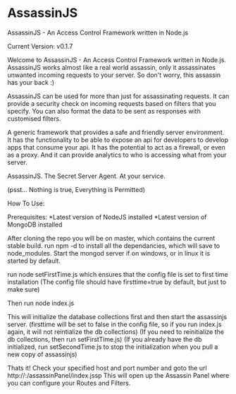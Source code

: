 AssassinJS
==========

AssassinJS - An Access Control Framework written in Node.js

Current Version: v0.1.7

Welcome to AssassinJS - An Access Control Framework written in Node.js. AssassinJS works almost like a real world assassin, only it assassinates unwanted incoming requests to your server. So don't worry, this assassin has your back :)

AssassinJS can be used for more than just for assassinating requests. It can provide a security check on incoming requests based on filters that you specify. You can also format the data to be sent as responses with customised filters.

A generic framework that provides a safe and friendly server environment. It has the functionality to be able to expose an api for developers to develop apps that consume your api. It has the potential to act as a firewall, or even as a proxy. And it can provide analytics to who is accessing what from your server.

AssassinJS. The Secret Server Agent. At your service.

(psst... Nothing is true, Everything is Permitted)

How To Use:

Prerequisites:
*Latest version of NodeJS installed
*Latest version of MongoDB installed

After cloning the repo you will be on master, which contains the current stable build.
run npm -d to install all the dependancies, which will save to node_modules.
Start the mongod server if on windows, or in linux it is started by default.

run node setFirstTime.js which ensures that the config file is set to first time installation
(The config file should have firsttime=true by default, but just to make sure)

Then run node index.js

This will initialize the database collections first and then start the assassinjs server.
(firsttime will be set to false in the config file, so if you run index.js again, it will not reintialize the db collections)
(If you need to reinitialize the db collections, then run setFirstTime.js)
(If you already have the db initialized, run setSecondTime.js to stop the initialization when you pull a new copy of assassinjs)

Thats it! Check your specified host and port number and goto the url
http://<your url here>:<port>/assassinPanel/index.jssp
This will open up the Assassin Panel where you can configure your Routes and Filters.